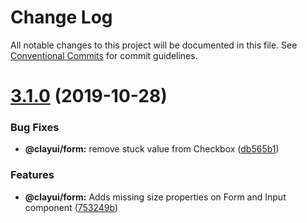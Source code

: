 # Change Log

All notable changes to this project will be documented in this file.
See [Conventional Commits](https://conventionalcommits.org) for commit guidelines.

# [3.1.0](https://github.com/liferay/clay/tree/master/packages/clay-form/compare/@clayui/form@3.0.0...@clayui/form@3.1.0) (2019-10-28)


### Bug Fixes

* **@clayui/form:** remove stuck value from Checkbox ([db565b1](https://github.com/liferay/clay/tree/master/packages/clay-form/commit/db565b1))


### Features

* **@clayui/form:** Adds missing size properties on Form and Input component ([753249b](https://github.com/liferay/clay/tree/master/packages/clay-form/commit/753249b))
